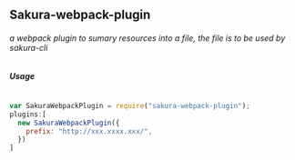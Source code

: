 ## Sakura-webpack-plugin

###### a webpack plugin to sumary resources into a file, the file is to be used by sakura-cli

##### Usage
```javascript

var SakuraWebpackPlugin = require("sakura-webpack-plugin");
plugins:[
  new SakuraWebpackPlugin({
    prefix: "http://xxx.xxxx.xxx/",
  })
]
```
